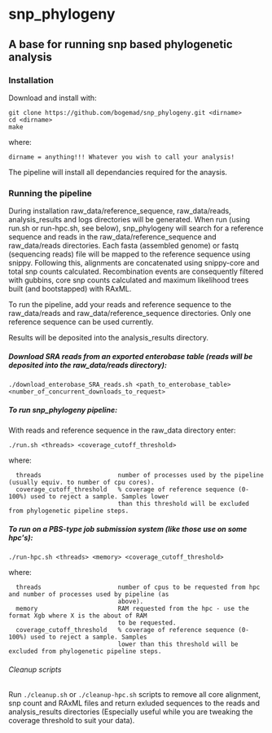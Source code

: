 # snp_phylogeny
## A base for running snp based phylogenetic analysis

### Installation

Download and install with:

```
git clone https://github.com/bogemad/snp_phylogeny.git <dirname>
cd <dirname>
make
```

where:

```
dirname = anything!!! Whatever you wish to call your analysis!
```

The pipeline will install all dependancies required for the anaysis.

### Running the pipeline

During installation raw_data/reference_sequence, raw_data/reads, analysis_results and logs directories will be generated. When run (using run.sh or run-hpc.sh, see below), snp_phylogeny will search for a reference sequence and reads in the raw_data/reference_sequence and raw_data/reads directories. Each fasta (assembled genome) or fastq (sequencing reads) file will be mapped to the reference sequence using snippy. Following this, alignments are concatenated using snippy-core and total snp counts calculated. Recombination events are consequently filtered with gubbins, core snp counts calculated and maximum likelihood trees built (and bootstapped) with RAxML.

To run the pipeline, add your reads and reference sequence to the raw_data/reads and raw_data/reference_sequence directories. Only one reference sequence can be used currently. 

Results will be deposited into the analysis_results directory.

##### Download SRA reads from an exported enterobase table (reads will be deposited into the raw_data/reads directory):

`./download_enterobase_SRA_reads.sh <path_to_enterobase_table> <number_of_concurrent_downloads_to_request>`

##### To run snp_phylogeny pipeline:

With reads and reference sequence in the raw_data directory enter:

`./run.sh <threads> <coverage_cutoff_threshold>`

where:

```
  threads                     number of processes used by the pipeline (usually equiv. to number of cpu cores).
  coverage_cutoff_threshold   % coverage of reference sequence (0-100%) used to reject a sample. Samples lower 
                              than this threshold will be excluded from phylogenetic pipeline steps.
  ```
  
##### To run on a PBS-type job submission system (like those use on some hpc's):

`./run-hpc.sh <threads> <memory> <coverage_cutoff_threshold>`

where:

```
  threads                     number of cpus to be requested from hpc and number of processes used by pipeline (as 
                              above).
  memory                      RAM requested from the hpc - use the format Xgb where X is the about of RAM 
                              to be requested.
  coverage_cutoff_threshold   % coverage of reference sequence (0-100%) used to reject a sample. Samples 
                              lower than this threshold will be excluded from phylogenetic pipeline steps.
  ```

###### Cleanup scripts

Run `./cleanup.sh` or `./cleanup-hpc.sh` scripts to remove all core alignment, snp count and RAxML files and return exluded sequences to the reads and analysis_results directories (Especially useful while you are tweaking the coverage threshold to suit your data).
